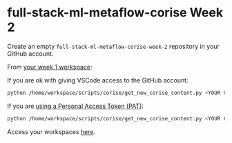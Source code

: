 # full-stack-ml-metaflow-corise Week 2

Create an empty `full-stack-ml-metaflow-corise-week-2` repository in your GitHub account. 

From [your week 1 workspace](https://account.outerbounds.dev/account/?workspace=/home/workspace/workspaces/full-stack-ml-metaflow-corise-week-1/workspace.code-workspace):

If you are ok with giving VSCode access to the GitHub account:
```bash
python /home/workspace/scripts/corise/get_new_corise_content.py <YOUR GITHUB ACCOUNT NAME> --week 2
```

If you are [using a Personal Access Token (PAT)](https://app.arcade.software/share/NWRArWfPc3iPepTjd3dP):
```bash
python /home/workspace/scripts/corise/get_new_corise_content.py <YOUR GITHUB ACCOUNT NAME> --week 2 –-gh-pat <PAT>
```

Access your workspaces [here](https://account.outerbounds.dev/account/?workspace=/home/workspace/workspaces/full-stack-ml-metaflow-corise-week-2/workspace.code-workspace).
